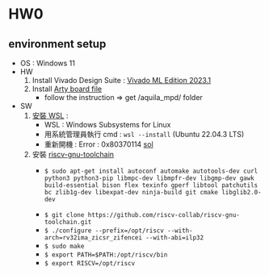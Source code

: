 # HW0
## environment setup
* OS : Windows 11
* HW
  1. Install Vivado Design Suite : [Vivado ML Edition 2023.1](https://www.xilinx.com/support/download.html)
  2. Install [Arty board file](https://github.com/Digilent/vivado-boards)
     * follow the instruction => get /aquila_mpd/ folder
* SW
  1. [安裝 WSL](https://learn.microsoft.com/zh-tw/windows/wsl/install) :
     * WSL : Windows Subsystems for Linux
     * 用系統管理員執行 cmd : `wsl --install` (Ubuntu 22.04.3 LTS)
     * 重新開機 : Error : 0x80370114 [sol](https://blog.csdn.net/m0_57298796/article/details/128395860)
  2. 安裝 [riscv-gnu-toolchain](https://github.com/riscv-collab/riscv-gnu-toolchain)
     * ```
       $ sudo apt-get install autoconf automake autotools-dev curl python3 python3-pip libmpc-dev libmpfr-dev libgmp-dev gawk build-essential bison flex texinfo gperf libtool patchutils bc zlib1g-dev libexpat-dev ninja-build git cmake libglib2.0-dev
       ```
     * `$ git clone https://github.com/riscv-collab/riscv-gnu-toolchain.git`
     * `$ ./configure --prefix=/opt/riscv --with-arch=rv32ima_zicsr_zifencei --with-abi=ilp32`
     * `$ sudo make`
     * `$ export PATH=$PATH:/opt/riscv/bin`
     * `$ export RISCV=/opt/riscv`
